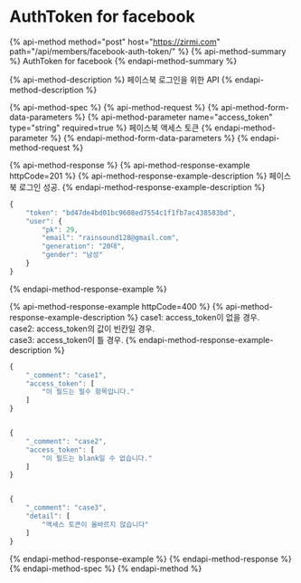 # AuthToken for facebook

{% api-method method="post" host="https://zirmi.com" path="/api/members/facebook-auth-token/" %}
{% api-method-summary %}
AuthToken for facebook
{% endapi-method-summary %}

{% api-method-description %}
페이스북 로그인을 위한 API
{% endapi-method-description %}

{% api-method-spec %}
{% api-method-request %}
{% api-method-form-data-parameters %}
{% api-method-parameter name="access\_token" type="string" required=true %}
페이스북 액세스 토큰
{% endapi-method-parameter %}
{% endapi-method-form-data-parameters %}
{% endapi-method-request %}

{% api-method-response %}
{% api-method-response-example httpCode=201 %}
{% api-method-response-example-description %}
 페이스북 로그인 성공. 
{% endapi-method-response-example-description %}

```javascript
{
    "token": "bd47de4bd01bc9608ed7554c1f1fb7ac438583bd",
    "user": {
        "pk": 29,
        "email": "rainsound128@gmail.com",
        "generation": "20대",
        "gender": "남성"
    }
}
```
{% endapi-method-response-example %}

{% api-method-response-example httpCode=400 %}
{% api-method-response-example-description %}
case1: access\_token이 없을 경우.   
case2: access\_token의 값이 빈칸일 경우.   
case3: access\_token이 틀 경우. 
{% endapi-method-response-example-description %}

```javascript
{
    "_comment": "case1",
    "access_token": [
        "이 필드는 필수 항목입니다."
    ] 
}


{
    "_comment": "case2",
    "access_token": [
        "이 필드는 blank일 수 없습니다."
    ]
}


{
    "_comment": "case3",
    "detail": [
        "액세스 토큰이 올바르지 않습니다"
    ]
}
```
{% endapi-method-response-example %}
{% endapi-method-response %}
{% endapi-method-spec %}
{% endapi-method %}

